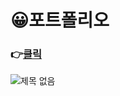 # 😀포트폴리오

### 👉[클릭](https://chanjin5212.github.io/portfolio/#)
![제목 없음](https://user-images.githubusercontent.com/97499271/173731961-117e2d44-2458-4ff0-8d38-d5bc8910f322.png)
